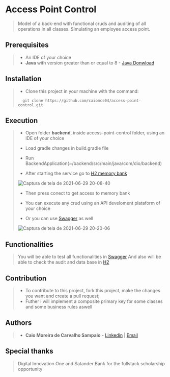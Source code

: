 # Access Point Control

>Model of a back-end with functional cruds and auditing of all operations in all classes. Simulating an employee access point.

## Prerequisites

> - An IDE of your choice
> - **Java** with version greater than or equal to 8 - [Java Donwload](https://www.java.com)

## Installation

> - Clone this project in your machine with the command:
> ```
> 	git clone https://github.com/caiomcs04/access-point-control.git
> ```

## Execution

> - Open folder **backend**, inside access-point-control folder, using an IDE of your choice
>
> - Load gradle changes in build.gradle file
>
> - Run BackendApplication(~/backend/src/main/java/com/dio/backend)
>
> - After starting the service go to [H2 memory bank](http://localhost:8082/h2)
>
> ![Captura de tela de 2021-06-29 20-08-40](https://user-images.githubusercontent.com/66964367/123878905-598f3f00-d916-11eb-9e84-2e8def3f533e.png)
>
> - Then press conect to get access to memory bank
>
> - You can execute any crud using an API develoment plataform of your choice
>
> - Or you can use [Swagger](http://localhost:8082/swagger-ui.html#/) as well
> 
>![Captura de tela de 2021-06-29 20-20-06](https://user-images.githubusercontent.com/66964367/123879556-82640400-d917-11eb-9e00-2c60ba2cb888.png)

## Functionalities

> You will be able to test all functionalities in [Swagger](http://localhost:8082/swagger-ui.html#/) 
> And also will be able to check the audit and data base in [H2](http://localhost:8082/h2)

## Contribution

> - To contribute to this project, fork this project, make the changes you want and create a pull request;
> - Futher i will implement a composite primary key for some classes and some business rules aswell 

## Authors

> - **Caio Moreira de Carvalho Sampaio** - [Linkedin](https://www.linkedin.com/in/caio-sampaio-b02a3669/) | [Email](caio6c@yahoo.com.br)

## Special thanks 

> Digital Innovation One and Satander Bank for the fullstack scholarship opportunity
